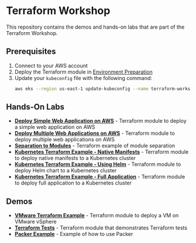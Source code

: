# Terraform Workshop

This repository contains the demos and hands-on labs that are part of the Terraform Workshop.

## Prerequisites

1. Connect to your AWS account
2. Deploy the Terraform module in [Environment Preparation](./env_preparation/)
3. Update your `kubeconfig` file with the following command:
   ```bash
   aws eks --region us-east-1 update-kubeconfig --name terraform-workshop
   ```

## Hands-On Labs

- **[Deploy Simple Web Application on AWS](./hands_on_labs/01_simple_web_app)** - Terraform module to deploy a simple web application on AWS
- **[Deploy Multiple Web Applications on AWS](./hands_on_labs/02_multiple_web_apps)** - Terraform module to deploy multiple web applications on AWS
- **[Separation to Modules](./hands_on_labs/03_modules)** - Terraform example of module separation
- **[Kubernetes Terraform Example - Native Manifests](./hands_on_labs/04_k8s_native_manifests)** - Terraform module to deploy native manifests to a Kubernetes cluster
- **[Kubernetes Terraform Example - Using Helm](./hands_on_labs/05_k8s_helm)** - Terraform module to deploy Helm chart to a Kubernetes cluster
- **[Kubernetes Terraform Example - Full Application](./hands_on_labs/06_k8s_full_app)** - Terraform module to deploy full application to a Kubernetes cluster

## Demos

- **[VMware Terraform Example](./demos/01_vmware_example)** - Terraform module to deploy a VM on VMware vSphere
- **[Terraform Tests](./demos/02_terraform_tests)** - Terraform module that demonstrates Terraform tests
- **[Packer Example](./demos/03_packer_example)** - Example of how to use Packer